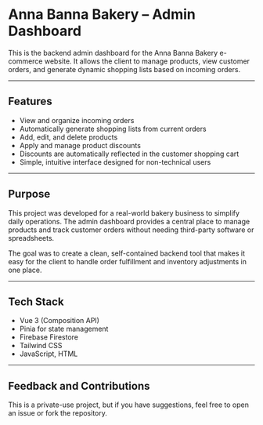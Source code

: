 # Anna Banna Bakery – Admin Dashboard

This is the backend admin dashboard for the Anna Banna Bakery e-commerce website. It allows the client to manage products, view customer orders, and generate dynamic shopping lists based on incoming orders.

---

## Features

- View and organize incoming orders  
- Automatically generate shopping lists from current orders  
- Add, edit, and delete products  
- Apply and manage product discounts  
- Discounts are automatically reflected in the customer shopping cart  
- Simple, intuitive interface designed for non-technical users  

---

## Purpose

This project was developed for a real-world bakery business to simplify daily operations. The admin dashboard provides a central place to manage products and track customer orders without needing third-party software or spreadsheets.

The goal was to create a clean, self-contained backend tool that makes it easy for the client to handle order fulfillment and inventory adjustments in one place.

---

## Tech Stack

- Vue 3 (Composition API)  
- Pinia for state management  
- Firebase Firestore  
- Tailwind CSS  
- JavaScript, HTML  

---

## Feedback and Contributions

This is a private-use project, but if you have suggestions, feel free to open an issue or fork the repository.

